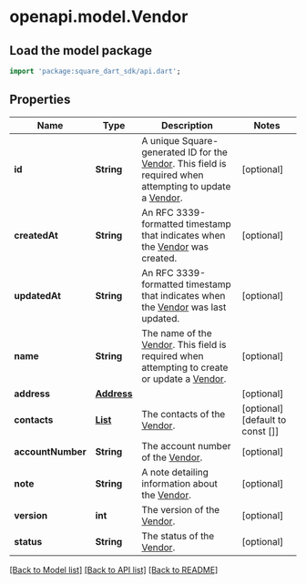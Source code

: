 # openapi.model.Vendor

## Load the model package
```dart
import 'package:square_dart_sdk/api.dart';
```

## Properties
Name | Type | Description | Notes
------------ | ------------- | ------------- | -------------
**id** | **String** | A unique Square-generated ID for the [Vendor](https://developer.squareup.com/reference/square_2023-12-13/objects/Vendor). This field is required when attempting to update a [Vendor](https://developer.squareup.com/reference/square_2023-12-13/objects/Vendor). | [optional] 
**createdAt** | **String** | An RFC 3339-formatted timestamp that indicates when the [Vendor](https://developer.squareup.com/reference/square_2023-12-13/objects/Vendor) was created. | [optional] 
**updatedAt** | **String** | An RFC 3339-formatted timestamp that indicates when the [Vendor](https://developer.squareup.com/reference/square_2023-12-13/objects/Vendor) was last updated. | [optional] 
**name** | **String** | The name of the [Vendor](https://developer.squareup.com/reference/square_2023-12-13/objects/Vendor). This field is required when attempting to create or update a [Vendor](https://developer.squareup.com/reference/square_2023-12-13/objects/Vendor). | [optional] 
**address** | [**Address**](Address.md) |  | [optional] 
**contacts** | [**List<VendorContact>**](VendorContact.md) | The contacts of the [Vendor](https://developer.squareup.com/reference/square_2023-12-13/objects/Vendor). | [optional] [default to const []]
**accountNumber** | **String** | The account number of the [Vendor](https://developer.squareup.com/reference/square_2023-12-13/objects/Vendor). | [optional] 
**note** | **String** | A note detailing information about the [Vendor](https://developer.squareup.com/reference/square_2023-12-13/objects/Vendor). | [optional] 
**version** | **int** | The version of the [Vendor](https://developer.squareup.com/reference/square_2023-12-13/objects/Vendor). | [optional] 
**status** | **String** | The status of the [Vendor](https://developer.squareup.com/reference/square_2023-12-13/objects/Vendor). | [optional] 

[[Back to Model list]](../README.md#documentation-for-models) [[Back to API list]](../README.md#documentation-for-api-endpoints) [[Back to README]](../README.md)


